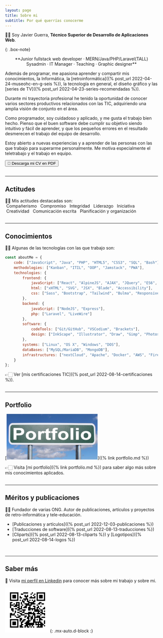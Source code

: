 ```yaml
---
layout: page
title: Sobre mi
subtitle: Por qué querrías conocerme
---
```


👋🏻 Soy Javier Guerra, **Técnico Superior de Desarrollo de Aplicaciones Web**.

{: .box-note}
<center>**Junior fullstack web developer · MERN/Java/PHP/Laravel(TALL)  
Sysadmin · IT Manager · Teaching · Graphic designer**</center>

Además de programar, me apasiona aprender y compartir mis conocimientos, la Informática, la [retroinformática]({% post_url 2022-04-24-museohc-en-g-seis %}), la tecnología en general, el diseño gráfico y las [series de TV]({% post_url 2022-04-23-series-recomendadas %}).

Durante mi trayectoria profesional he tenido la oportunidad de conocer varios sectores productivos relacionados con las TIC, adquiriendo una amplia visión de conjunto en el área.

Como programador, soy cuidadoso y aplicado, y me gusta el trabajo bien hecho. Pienso que el buen software debe cumplir su objetivo siendo intuitivo y fácil de aprender, y que los pequeños errores en el resultado desmerecen el trabajo del equipo de desarrollo.

Estoy abierto a nuevas experiencias y a aprender de las personas con las que trabajo para superarme personalmente. Me motiva especialmente el teletrabajo y el trabajo en equipo.

[<button class="btn btn-info text-uppercase">🔻 Descarga mi CV en PDF</button>](/assets/doc/CV-javguerra.pdf)  
<br />
<hr />

## Actitudes

👍🏻 Mis actitudes destacadas son:  
<span class="badge bg-info text-white">&nbsp;Compañerismo&nbsp;</span> <span class="badge bg-info text-white">&nbsp;Compromiso&nbsp;</span> <span class="badge bg-info text-white">&nbsp;Integridad&nbsp;</span> <span class="badge bg-info text-white">&nbsp;Liderazgo&nbsp;</span> <span class="badge bg-info text-white">&nbsp;Iniciativa&nbsp;</span> <span class="badge bg-info text-white">&nbsp;Creatividad&nbsp;</span> <span class="badge bg-info text-white">&nbsp;Comunicación&nbsp;escrita&nbsp;</span> <span class="badge bg-info text-white">&nbsp;Planificación&nbsp;y&nbsp;organización&nbsp;</span>  
<br />
<hr />

## Conocimientos

👍🏻 Algunas de las tecnologías con las que trabajo son:

```javascript
const aboutMe = {
    code: ["JavaScript", "Java", "PHP", "HTML5", "CSS3", "SQL", "Bash"],
    methodologies: ["Kanban", "ITIL", "OOP", "Jamstack", "PWA"],
    technologies: {
        frontend: {
            javaScript: ["React", "AlpineJS", "AJAX", "JQuery", "ES6", "TS"],
            html: ["xHTML", "SVG", "JSX", "Blade", "Accessibility"],
            css: ["Sass", "Bootstrap", "Tailwind", "Bulma", "Responsive"]
        },
        backend: {
            javaScript: ["NodeJS", "Express"],
            php: ["Laravel", "LiveWire"]
        },
        software: {
            codeTools: ["Git/GitHub", "VSCodium", "Brackets"],
            design: ["InkScape", "Illustrator", "Draw", "Gimp", "Photoshop", "Scribus"]
        },
        systems: ["Linux", "OS X", "Windows", "DOS"],
        dataBases: ["MySQL/MariaDB", "MongoDB"],
        infrastructures: ["nextCloud", "Apache", "Docker", "AWS", "Firebase", "Netlify", "Heroku", "CI/CD", "Networks"]
    }
};

``` 
👉🏻 Ver [mis certificaciones TIC]({% post_url 2022-08-14-certificaciones %}).  
<br />
<hr />

## Portfolio

[![Portfolio](/assets/img/portfolio.jpg)]({% link portfolio.md %})

👉🏻 Visita [mi portfolio]({% link portfolio.md %}) para saber algo más sobre mis conocimientos aplicados.  
<br />
<hr />

## Méritos y publicaciones
✌🏻 Fundador de varias ONG. Autor de publicaciones, artículos y proyectos de retro-informática y tele-educación.

* [Publicaciones y artículos]({% post_url 2022-12-03-publicaciones %})  
* [Traducciones de software]({% post_url 2022-08-13-traducciones %})  
* [Cliparts]({% post_url 2022-08-13-cliparts %}) y [Logotipos]({% post_url 2022-08-14-logos %})  
<br />
<hr />

## Saber más
🔗 Visita [mi perfil en Linkedin](https://linkedin.com/in/javguerra) para conocer más sobre mi trabajo y sobre mi.

![Código QR](assets/img/qr-code.png){: .mx-auto.d-block :}
